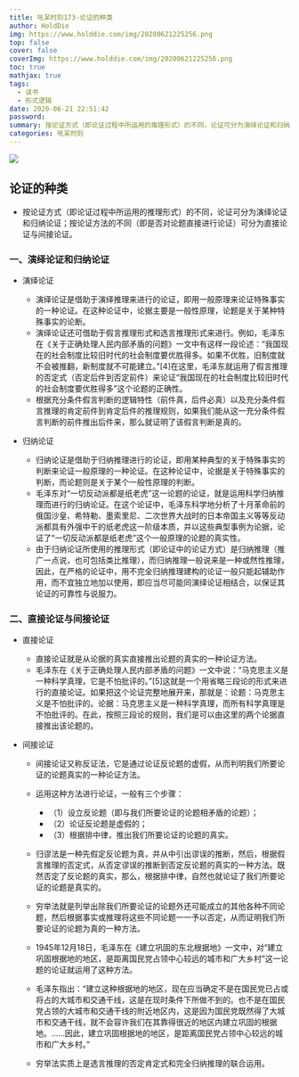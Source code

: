 ```yaml
---
title: 吼呆时刻173-论证的种类
author: HoldDie
img: https://www.holddie.com/img/20200621225256.png
top: false
cover: false
coverImg: https://www.holddie.com/img/20200621225256.png
toc: true
mathjax: true
tags:
  - 读书
  - 形式逻辑
date: 2020-06-21 22:51:42
password:
summary: 按论证方式（即论证过程中所运用的推理形式）的不同，论证可分为演绎论证和归纳论证；按论证方法的不同（即是否对论题直接进行论证）可分为直接论证与间接论证。
categories: 吼呆时刻
---
```


![](https://www.holddie.com/img/20200621225256.png)

## 论证的种类

- 按论证方式（即论证过程中所运用的推理形式）的不同，论证可分为演绎论证和归纳论证；按论证方法的不同（即是否对论题直接进行论证）可分为直接论证与间接论证。

### 一、演绎论证和归纳论证

- 演绎论证

	- 演绎论证是借助于演绎推理来进行的论证，即用一般原理来论证特殊事实的一种论证。在这种论证中，论据主要是一般性原理，论题是关于某种特殊事实的论断。
	- 演绎论证还可借助于假言推理形式和选言推理形式来进行。例如，毛泽东在《关于正确处理人民内部矛盾的问题》一文中有这样一段论述：“我国现在的社会制度比较旧时代的社会制度要优胜得多。如果不优胜，旧制度就不会被推翻，新制度就不可能建立。”[4]在这里，毛泽东就运用了假言推理的否定式（否定后件到否定前件）来论证“我国现在的社会制度比较旧时代的社会制度要优胜得多”这个论题的正确性。
	- 根据充分条件假言判断的逻辑特性（前件真，后件必真）以及充分条件假言推理的肯定前件到肯定后件的推理规则，如果我们能从这一充分条件假言判断的前件推出后件来，那么就证明了该假言判断是真的。

- 归纳论证

	- 归纳论证是借助于归纳推理进行的论证，即用某种典型的关于特殊事实的判断来论证一般原理的一种论证。在这种论证中，论据是关于特殊事实的判断，而论题则是关于某个一般性原理的判断。
	- 毛泽东对“一切反动派都是纸老虎”这一论题的论证，就是运用科学归纳推理而进行的归纳论证。在这个论证中，毛泽东科学地分析了十月革命前的俄国沙皇、希特勒、墨索里尼、二次世界大战时的日本帝国主义等等反动派都具有外强中干的纸老虎这一阶级本质，并以这些典型事例为论据，论证了“一切反动派都是纸老虎”这个一般原理的论题的真实性。
	- 由于归纳论证所使用的推理形式（即论证中的论证方式）是归纳推理（推广一点说，也可包括类比推理），而归纳推理一般说来是一种或然性推理，因此，在严格的论证中，用不完全归纳推理建构的论证一般只能起辅助作用，而不宜独立地加以使用，即应当尽可能同演绎论证相结合，以保证其论证的可靠性与说服力。

### 二、直接论证与间接论证

- 直接论证

	- 直接论证就是从论据的真实直接推出论题的真实的一种论证方法。
	- 毛泽东在《关于正确处理人民内部矛盾的问题》一文中说：“马克思主义是一种科学真理，它是不怕批评的。”[5]这就是一个用省略三段论的形式来进行的直接论证。如果把这个论证完整地展开来，那就是：论题：马克思主义是不怕批评的。论据：马克思主义是一种科学真理，而所有科学真理是不怕批评的。在此，按照三段论的规则，我们是可以由这里的两个论据直接推出该论题的。

- 间接论证

	- 间接论证又称反证法，它是通过论证反论题的虚假，从而判明我们所要论证的论题真实的一种论证方法。
	- 运用这种方法进行论证，一般有三个步骤：

		- （1）设立反论题（即与我们所要论证的论题相矛盾的论题）；
		- （2）论证反论题是虚假的；
		- （3）根据排中律，推出我们所要论证的论题的真实。

	- 归谬法是一种先假定反论题为真，并从中引出谬误的推断，然后，根据假言推理的否定式，从否定谬误的推断到否定反论题的真实的一种方法。既然否定了反论题的真实，那么，根据排中律，自然也就论证了我们所要论证的论题是真实的。
	- 穷举法就是列举出除我们所要论证的论题外还可能成立的其他各种不同论题，然后根据事实或推理将这些不同论题一一予以否定，从而证明我们所要论证的论题为真的一种方法。
	- 1945年12月18日，毛泽东在《建立巩固的东北根据地》一文中，对“建立巩固根据地的地区，是距离国民党占领中心较远的城市和广大乡村”这一论题的论证就运用了这种方法。
	- 毛泽东指出：“建立这种根据地的地区，现在应当确定不是在国民党已占或将占的大城市和交通干线，这是在现时条件下所做不到的。也不是在国民党占领的大城市和交通干线的附近地区内，这是因为国民党既然得了大城市和交通干线，就不会容许我们在其靠得很近的地区内建立巩固的根据地。……因此，建立巩固根据地的地区，是距离国民党占领中心较远的城市和广大乡村。”
	- 穷举法实质上是选言推理的否定肯定式和完全归纳推理的联合运用。